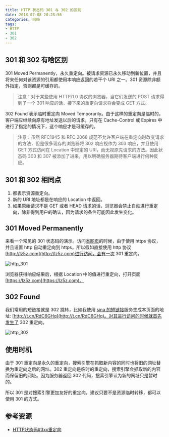 ```yaml
---
title: HTTP 状态码 301 与 302 的区别
date: 2018-07-08 20:28:56
categories: 网络
tags:
- HTTP
- 301
- 302
---
```


## 301 和 302 有啥区别

301 Moved Permanently，永久重定向。被请求资源已永久移动到新位置，并且将来任何对该资源的引用都使用本响应返回的若干个 URI 之一。301 资源除非额外指定，否则都是可缓存的。

>注意：对于某些使用 HTTP/1.0 协议的浏览器，当它们发送的 POST 请求得到了一个 301 响应的话，接下来的重定向请求将会变成 GET 方式。

302 Found 表示临时重定向 Moved Temporarily。由于这样的重定向是临时的，客户端应继续向原有地址发送以后的请求，只有在 Cache-Control 或 Expires 中进行了指定的情况下，这个响应才是可缓存的。

>注意：虽然 RFC1945 和 RFC 2068 规范不允许客户端在重定向时改变请求的方法，但是很多现存的浏览器将 302 响应视作为 303 响应，并且使用 GET 方式访问在 Location 中规定的 URI，而无视原先请求的方法。因此状态码 303 和 307 被添加了进来，用以明确服务器期待客户端进行何种反应。

<!--more-->

## 301 和 302 相同点

1. 都表示资源重定向。
2. 新的 URI 地址都是在响应的 Location 中返回。
3. 如果原始请求不是 GET 或者 HEAD 请求的话，浏览器会禁止自动进行重定向，除非得到用户的确认，因为请求的条件可能因此发生变化。

## 301 Moved Permanently

来看一个常见的 301 状态码的演示。访问[本网页](https://lz5z.com)的时候，由于使用 https 协议，并且设置 http 自动重定向到 https，所以假如直接使用 http 协议[http://lz5z.com](http://lz5z.com)进行访问，会有一次 301 重定向。

<img src="/assets/img/http_301.png" alt="http_301" >

浏览器获得响应结果后，根据 Location 中的值进行重定向，打开页面 [https://lz5z.com](https://lz5z.com)。

## 302 Found

我们常用的短链接就是 302 跳转，比如我使用 [sina 的短链接](http://dwz.wailian.work/)服务生成本页面的地址: [http://t.cn/RdC6GHq](http://t.cn/RdC6GHq)。对其进行访问的时候就首先发生了 302 重定向。

<img src="/assets/img/http_302.png" alt="http_302" >

## 使用时机

由于 301 重定向是永久的重定向，搜索引擎在抓取新内容的同时也将旧的网址替换为重定向之后的网址。302 重定向是临时的重定向，搜索引擎会抓取新的内容而保留旧的网址。因为服务器返回 302 代码，搜索引擎认为新的网址只是暂时的。

所以 301 是对搜索引擎更加友好的重定向，建议只要不是资源临时转移，都可以使用 301 的方式。

## 参考资源

- [HTTP状态码#3xx重定向](https://zh.wikipedia.org/wiki/HTTP%E7%8A%B6%E6%80%81%E7%A0%81#3xx%E9%87%8D%E5%AE%9A%E5%90%91)